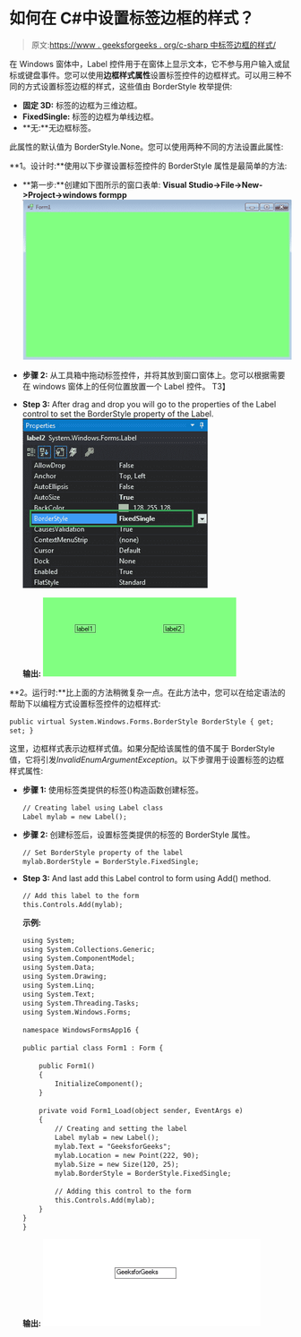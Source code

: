 # 如何在 C#中设置标签边框的样式？

> 原文:[https://www . geeksforgeeks . org/c-sharp 中标签边框的样式/](https://www.geeksforgeeks.org/how-to-style-the-border-of-label-in-c-sharp/)

在 Windows 窗体中，Label 控件用于在窗体上显示文本，它不参与用户输入或鼠标或键盘事件。您可以使用**边框样式属性**设置标签控件的边框样式。可以用三种不同的方式设置标签边框的样式，这些值由 BorderStyle 枚举提供:

*   **固定 3D:** 标签的边框为三维边框。
*   **FixedSingle:** 标签的边框为单线边框。
*   **无:**无边框标签。

此属性的默认值为 BorderStyle.None。您可以使用两种不同的方法设置此属性:

**1。设计时:**使用以下步骤设置标签控件的 BorderStyle 属性是最简单的方法:

*   **第一步:**创建如下图所示的窗口表单:
    **Visual Studio->File->New->Project->windows formpp**
    ![](img/f1d477c51402b2df11d7ed28eee617fe.png)
*   **步骤 2:** 从工具箱中拖动标签控件，并将其放到窗口窗体上。您可以根据需要在 windows 窗体上的任何位置放置一个 Label 控件。
    T3】
*   **Step 3:** After drag and drop you will go to the properties of the Label control to set the BorderStyle property of the Label.
    ![](img/966d18de4f5d96f5d3935af3d4b480a3.png)

    **输出:**
    ![](img/1c06690f0cec6a936332f4bf8df691d7.png)

**2。运行时:**比上面的方法稍微复杂一点。在此方法中，您可以在给定语法的帮助下以编程方式设置标签控件的边框样式:

```
public virtual System.Windows.Forms.BorderStyle BorderStyle { get; set; }
```

这里，边框样式表示边框样式值。如果分配给该属性的值不属于 BorderStyle 值，它将引发*InvalidEnumArgumentException*。以下步骤用于设置标签的边框样式属性:

*   **步骤 1:** 使用标签类提供的标签()构造函数创建标签。

    ```
    // Creating label using Label class
    Label mylab = new Label();

    ```

*   **步骤 2:** 创建标签后，设置标签类提供的标签的 BorderStyle 属性。

    ```
    // Set BorderStyle property of the label
    mylab.BorderStyle = BorderStyle.FixedSingle;

    ```

*   **Step 3:** And last add this Label control to form using Add() method.

    ```
    // Add this label to the form
    this.Controls.Add(mylab);

    ```

    **示例:**

    ```
    using System;
    using System.Collections.Generic;
    using System.ComponentModel;
    using System.Data;
    using System.Drawing;
    using System.Linq;
    using System.Text;
    using System.Threading.Tasks;
    using System.Windows.Forms;

    namespace WindowsFormsApp16 {

    public partial class Form1 : Form {

        public Form1()
        {
            InitializeComponent();
        }

        private void Form1_Load(object sender, EventArgs e)
        {
            // Creating and setting the label
            Label mylab = new Label();
            mylab.Text = "GeeksforGeeks";
            mylab.Location = new Point(222, 90);
            mylab.Size = new Size(120, 25);
            mylab.BorderStyle = BorderStyle.FixedSingle;

            // Adding this control to the form
            this.Controls.Add(mylab);
        }
    }
    }
    ```

    **输出:**
    ![](img/d3b2f1cb81f61a8d4361276988c987bb.png)
